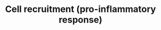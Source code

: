 ---
annotations:
- id: PW:0000023
  parent: regulatory pathway
  type: Pathway Ontology
  value: immune response pathway
authors:
- ReactomeTeam
- DeSl
description: Migration of immune cells is orchestrated by a fine balance of cytokine
  and chemokine responses. During Leishmania macrophage interaction, either pro inflammatory
  or anti-inflammatory cytokines are produced, having an impact in the establishment
  of infection and further clinical outcome (Navas et al. 2014). Toll like receptors,
  GPCRs such as the purinergic receptors P2YRs, complement receptor 3A and interleukin
  receptor 15 amongst others, have been associated with the production of pro inflammatory
  cytokines (Lai and Gallo 2012 & Cekic et al. 2016). A strong pro inflammatory response
  in the acute phase of the infection helps to control the parasite load when the
  recruited cells enhance microbiocidal mechanisms. However, alterations in the chemokine
  network may contribute to uncontrolled immune responses that can modulate parasite
  survival and promote or mitigate the associated immunopathology, thereby influencing
  the outcome of infection (Navas et al. 2014).  View original pathway at [http://www.reactome.org/PathwayBrowser/#DIAGRAM=9664424
  Reactome].
last-edited: 2021-01-25
organisms:
- Homo sapiens
redirect_from:
- /index.php/Pathway:WP4998
- /instance/WP4998
revision: null
schema-jsonld:
- '@context': https://schema.org/
  '@id': https://wikipathways.github.io/pathways/WP4998.html
  '@type': Dataset
  creator:
    '@type': Organization
    name: WikiPathways
  description: Migration of immune cells is orchestrated by a fine balance of cytokine
    and chemokine responses. During Leishmania macrophage interaction, either pro
    inflammatory or anti-inflammatory cytokines are produced, having an impact in
    the establishment of infection and further clinical outcome (Navas et al. 2014).
    Toll like receptors, GPCRs such as the purinergic receptors P2YRs, complement
    receptor 3A and interleukin receptor 15 amongst others, have been associated with
    the production of pro inflammatory cytokines (Lai and Gallo 2012 & Cekic et al.
    2016). A strong pro inflammatory response in the acute phase of the infection
    helps to control the parasite load when the recruited cells enhance microbiocidal
    mechanisms. However, alterations in the chemokine network may contribute to uncontrolled
    immune responses that can modulate parasite survival and promote or mitigate the
    associated immunopathology, thereby influencing the outcome of infection (Navas
    et al. 2014).  View original pathway at [http://www.reactome.org/PathwayBrowser/#DIAGRAM=9664424
    Reactome].
  keywords:
  - 2xHC-TXN
  - '2xHC-TXN '
  - '2xMyri-IL1A '
  - 'ADP '
  - ADP,GDP,CDP,UDP
  - AMP,GMP,CMP,UMP
  - ATP
  - 'ATP '
  - ATP:P2RX4,7
  - ATP:P2X4,7 trimer
  - 'Asb '
  - C3AR1
  - 'C3AR1 '
  - C3AR1:C3a
  - C3a
  - 'C3a '
  - CASP1(1-119)
  - CASP1(1-404)
  - 'CASP1(1-404) '
  - CASP1(120-197):CASP1(317-404)
  - CASP1(120-297)
  - 'CASP1(120-297) '
  - CASP1(298-316)
  - CASP1(317-404)
  - 'CASP1(317-404) '
  - 'CDP '
  - CTSG
  - 'Ca2+ '
  - Caspase-1 tetramer
  - 'ENTPD1 '
  - 'ENTPD5 '
  - 'GDP '
  - H2O
  - HSP90AB1
  - 'HSP90AB1 '
  - 'HUA '
  - 'IL18 '
  - 'IL18(1-193) '
  - 'IL18(1-36) '
  - 'IL1A(1-112) '
  - 'IL1A(1-271) '
  - 'IL1B '
  - 'IL1B(1-116) '
  - 'IL1B(1-269) '
  - 'IL1B(117-269) '
  - Interleukin-1 family
  - 'MEFV '
  - 'Mg2+ '
  - 'Myr82K-Myr83K-IL1A '
  - N-terminal
  - NDP
  - 'NFKB1(1-433) '
  - 'NFKB2(1-454) '
  - NFkB Complex
  - NLRP3
  - 'NLRP3 '
  - NLRP3 elicitor small
  - 'NLRP3 elicitors:NLRP3 oligomer '
  - NLRP3 gene
  - NLRP3:SUGT1:HSP90
  - NMN
  - NPTDase5:Ca2+,Mg2+
  - NRNAM
  - 'NT5E '
  - NT5E:Zn2+ dimer
  - NTP
  - NTPDase1:Ca2+,Mg2+
  - Oxidized
  - 'P2RX4 '
  - P2RX4,7
  - 'P2RX7 '
  - 'PSTPIP1 '
  - PSTPIP1 trimer
  - PSTPIP1 trimer:Pyrin
  - PYCARD
  - 'PYCARD '
  - Pi
  - Pyrin trimer
  - Pyrin trimer:ASC
  - 'RELA '
  - ROS
  - SUGT1
  - 'SUGT1 '
  - SUGT1:HSP90
  - 'SiO2 '
  - TXN
  - 'TXN '
  - TXNIP
  - 'TXNIP '
  - TXNIP:NLRP3
  - Thioredoxin:TXNIP
  - 'UDP '
  - 'Zn2+ '
  - 'adenosine 5''-monophosphate '
  - 'cytidine 5''-monophosphate '
  - elicitors:NLRP3
  - 'guanosine 5''-monophosphate '
  - molecules
  - molecules:NLRP3
  - oligomer
  - oligomer:ASC
  - oligomer:ASC:Procaspase-1
  - propeptides
  - thioredoxin:TXNIP
  - trimer
  - 'uridine 5''-monophosphate '
  license: CC0
  name: Cell recruitment (pro-inflammatory response)
seo: CreativeWork
title: Cell recruitment (pro-inflammatory response)
wpid: WP4998
---